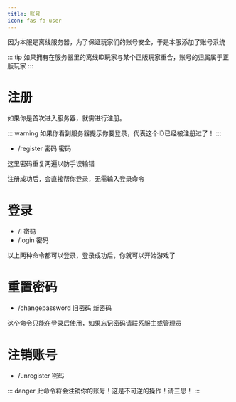 ```yaml
---
title: 账号
icon: fas fa-user
---
```


因为本服是离线服务器，为了保证玩家们的账号安全，于是本服添加了账号系统

::: tip
如果拥有在服务器里的离线ID玩家与某个正版玩家重合，账号的归属属于正版玩家
:::

# 注册

如果你是首次进入服务器，就需进行注册。

::: warning
如果你看到服务器提示你要登录，代表这个ID已经被注册过了！
:::

- /register 密码 密码

这里密码重复两遍以防手误输错

注册成功后，会直接帮你登录，无需输入登录命令

# 登录

- /l 密码
- /login 密码

以上两种命令都可以登录，登录成功后，你就可以开始游戏了

# 重置密码

- /changepassword 旧密码 新密码

这个命令只能在登录后使用，如果忘记密码请联系服主或管理员

# 注销账号

- /unregister 密码

::: danger
此命令将会注销你的账号！这是不可逆的操作！请三思！
:::
